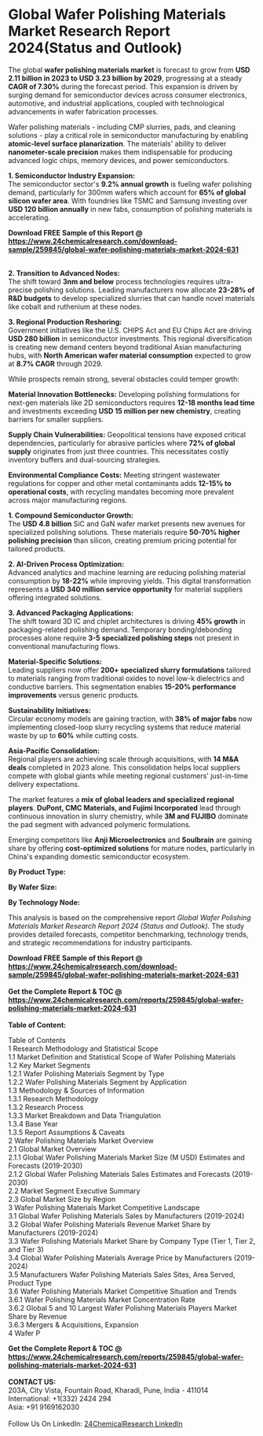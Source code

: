<h1>Global Wafer Polishing Materials Market Research Report 2024(Status and Outlook)</h1><p>The global <strong>wafer polishing materials market</strong> is forecast to grow from <strong>USD 2.11 billion in 2023 to USD 3.23 billion by 2029</strong>, progressing at a steady <strong>CAGR of 7.30%</strong> during the forecast period. This expansion is driven by surging demand for semiconductor devices across consumer electronics, automotive, and industrial applications, coupled with technological advancements in wafer fabrication processes.</p><p>Wafer polishing materials - including CMP slurries, pads, and cleaning solutions - play a critical role in semiconductor manufacturing by enabling <strong>atomic-level surface planarization</strong>. The materials' ability to deliver <strong>nanometer-scale precision</strong> makes them indispensable for producing advanced logic chips, memory devices, and power semiconductors.</p><p><strong>1. Semiconductor Industry Expansion:</strong><br>
The semiconductor sector's <strong>9.2% annual growth</strong> is fueling wafer polishing demand, particularly for 300mm wafers which account for <strong>65% of global silicon wafer area</strong>. With foundries like TSMC and Samsung investing over <strong>USD 120 billion annually</strong> in new fabs, consumption of polishing materials is accelerating.</p><div><b>Download FREE Sample of this Report @ 
            <a href="https://www.24chemicalresearch.com/download-sample/259845/global-wafer-polishing-materials-market-2024-631">
            https://www.24chemicalresearch.com/download-sample/259845/global-wafer-polishing-materials-market-2024-631</a></b></div><br><p><strong>2. Transition to Advanced Nodes:</strong><br>
The shift toward <strong>3nm and below</strong> process technologies requires ultra-precise polishing solutions. Leading manufacturers now allocate <strong>23-28% of R&amp;D budgets</strong> to develop specialized slurries that can handle novel materials like cobalt and ruthenium at these nodes.</p><p><strong>3. Regional Production Reshoring:</strong><br>
Government initiatives like the U.S. CHIPS Act and EU Chips Act are driving <strong>USD 280 billion</strong> in semiconductor investments. This regional diversification is creating new demand centers beyond traditional Asian manufacturing hubs, with <strong>North American wafer material consumption</strong> expected to grow at <strong>8.7% CAGR</strong> through 2029.</p><p>While prospects remain strong, several obstacles could temper growth:</p><p><strong>Material Innovation Bottlenecks:</strong> Developing polishing formulations for next-gen materials like 2D semiconductors requires <strong>12-18 months lead time</strong> and investments exceeding <strong>USD 15 million per new chemistry</strong>, creating barriers for smaller suppliers.</p><p><strong>Supply Chain Vulnerabilities:</strong> Geopolitical tensions have exposed critical dependencies, particularly for abrasive particles where <strong>72% of global supply</strong> originates from just three countries. This necessitates costly inventory buffers and dual-sourcing strategies.</p><p><strong>Environmental Compliance Costs:</strong> Meeting stringent wastewater regulations for copper and other metal contaminants adds <strong>12-15% to operational costs</strong>, with recycling mandates becoming more prevalent across major manufacturing regions.</p><p><strong>1. Compound Semiconductor Growth:</strong><br>
The <strong>USD 4.8 billion</strong> SiC and GaN wafer market presents new avenues for specialized polishing solutions. These materials require <strong>50-70% higher polishing precision</strong> than silicon, creating premium pricing potential for tailored products.</p><p><strong>2. AI-Driven Process Optimization:</strong><br>
Advanced analytics and machine learning are reducing polishing material consumption by <strong>18-22%</strong> while improving yields. This digital transformation represents a <strong>USD 340 million service opportunity</strong> for material suppliers offering integrated solutions.</p><p><strong>3. Advanced Packaging Applications:</strong><br>
The shift toward 3D IC and chiplet architectures is driving <strong>45% growth</strong> in packaging-related polishing demand. Temporary bonding/debonding processes alone require <strong>3-5 specialized polishing steps</strong> not present in conventional manufacturing flows.</p><p><strong>Material-Specific Solutions:</strong><br>
	Leading suppliers now offer <strong>200+ specialized slurry formulations</strong> tailored to materials ranging from traditional oxides to novel low-k dielectrics and conductive barriers. This segmentation enables <strong>15-20% performance improvements</strong> versus generic products.</p><p><strong>Sustainability Initiatives:</strong><br>
	Circular economy models are gaining traction, with <strong>38% of major fabs</strong> now implementing closed-loop slurry recycling systems that reduce material waste by up to <strong>60%</strong> while cutting costs.</p><p><strong>Asia-Pacific Consolidation:</strong><br>
	Regional players are achieving scale through acquisitions, with <strong>14 M&amp;A deals</strong> completed in 2023 alone. This consolidation helps local suppliers compete with global giants while meeting regional customers' just-in-time delivery expectations.</p><p>The market features a <strong>mix of global leaders and specialized regional players</strong>. <strong>DuPont, CMC Materials, and Fujimi Incorporated</strong> lead through continuous innovation in slurry chemistry, while <strong>3M and FUJIBO</strong> dominate the pad segment with advanced polymeric formulations.</p><p>Emerging competitors like <strong>Anji Microelectronics</strong> and <strong>Soulbrain</strong> are gaining share by offering <strong>cost-optimized solutions</strong> for mature nodes, particularly in China's expanding domestic semiconductor ecosystem.</p><p><strong>By Product Type:</strong></p><p><strong>By Wafer Size:</strong></p><p><strong>By Technology Node:</strong></p><p>This analysis is based on the comprehensive report <em>Global Wafer Polishing Materials Market Research Report 2024 (Status and Outlook)</em>. The study provides detailed forecasts, competitor benchmarking, technology trends, and strategic recommendations for industry participants.</p><div><b>Download FREE Sample of this Report @ 
            <a href="https://www.24chemicalresearch.com/download-sample/259845/global-wafer-polishing-materials-market-2024-631">
            https://www.24chemicalresearch.com/download-sample/259845/global-wafer-polishing-materials-market-2024-631</a></b></div><br><div><b>Get the Complete Report & TOC @ 
            <a href="https://www.24chemicalresearch.com/reports/259845/global-wafer-polishing-materials-market-2024-631">
            https://www.24chemicalresearch.com/reports/259845/global-wafer-polishing-materials-market-2024-631</a></b></div><br>
            <b>Table of Content:</b><p>Table of Contents<br />
1 Research Methodology and Statistical Scope<br />
1.1 Market Definition and Statistical Scope of Wafer Polishing Materials<br />
1.2 Key Market Segments<br />
1.2.1 Wafer Polishing Materials Segment by Type<br />
1.2.2 Wafer Polishing Materials Segment by Application<br />
1.3 Methodology & Sources of Information<br />
1.3.1 Research Methodology<br />
1.3.2 Research Process<br />
1.3.3 Market Breakdown and Data Triangulation<br />
1.3.4 Base Year<br />
1.3.5 Report Assumptions & Caveats<br />
2 Wafer Polishing Materials Market Overview<br />
2.1 Global Market Overview<br />
2.1.1 Global Wafer Polishing Materials Market Size (M USD) Estimates and Forecasts (2019-2030)<br />
2.1.2 Global Wafer Polishing Materials Sales Estimates and Forecasts (2019-2030)<br />
2.2 Market Segment Executive Summary<br />
2.3 Global Market Size by Region<br />
3 Wafer Polishing Materials Market Competitive Landscape<br />
3.1 Global Wafer Polishing Materials Sales by Manufacturers (2019-2024)<br />
3.2 Global Wafer Polishing Materials Revenue Market Share by Manufacturers (2019-2024)<br />
3.3 Wafer Polishing Materials Market Share by Company Type (Tier 1, Tier 2, and Tier 3)<br />
3.4 Global Wafer Polishing Materials Average Price by Manufacturers (2019-2024)<br />
3.5 Manufacturers Wafer Polishing Materials Sales Sites, Area Served, Product Type<br />
3.6 Wafer Polishing Materials Market Competitive Situation and Trends<br />
3.6.1 Wafer Polishing Materials Market Concentration Rate<br />
3.6.2 Global 5 and 10 Largest Wafer Polishing Materials Players Market Share by Revenue<br />
3.6.3 Mergers & Acquisitions, Expansion<br />
4 Wafer P</p><div><b>Get the Complete Report & TOC @ 
            <a href="https://www.24chemicalresearch.com/reports/259845/global-wafer-polishing-materials-market-2024-631">
            https://www.24chemicalresearch.com/reports/259845/global-wafer-polishing-materials-market-2024-631</a></b></div><br><b>CONTACT US:</b><br>
            203A, City Vista, Fountain Road, Kharadi, Pune, India - 411014<br>
            International: +1(332) 2424 294<br>
            Asia: +91 9169162030 <br><br>
            Follow Us On LinkedIn: <a href="https://www.linkedin.com/company/24chemicalresearch/">24ChemicalResearch LinkedIn</a>